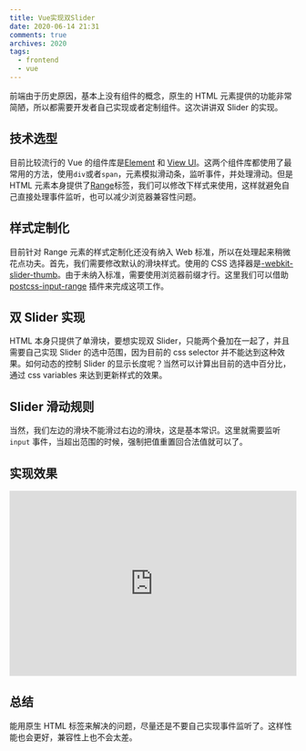 ```yaml
---
title: Vue实现双Slider
date: 2020-06-14 21:31
comments: true
archives: 2020
tags:
  - frontend
  - vue
---
```


前端由于历史原因，基本上没有组件的概念，原生的 HTML 元素提供的功能非常简陋，所以都需要开发者自己实现或者定制组件。这次讲讲双 Slider 的实现。

## 技术选型

目前比较流行的 Vue 的组件库是[Element](https://element.eleme.io/) 和 [View UI](https://www.iviewui.com/)。这两个组件库都使用了最常用的方法，使用`div`或者`span`，元素模拟滑动条，监听事件，并处理滑动。但是 HTML 元素本身提供了[Range](https://developer.mozilla.org/en-US/docs/Web/HTML/Element/input/range)标签，我们可以修改下样式来使用，这样就避免自己直接处理事件监听，也可以减少浏览器兼容性问题。

## 样式定制化

目前针对 Range 元素的样式定制化还没有纳入 Web 标准，所以在处理起来稍微花点功夫。首先，我们需要修改默认的滑块样式。使用的 CSS 选择器是[-webkit-slider-thumb](https://developer.mozilla.org/en-US/docs/Web/CSS/::-webkit-slider-thumb)。由于未纳入标准，需要使用浏览器前缀才行。这里我们可以借助 [postcss-input-range](https://github.com/jonathantneal/postcss-input-range) 插件来完成这项工作。

## 双 Slider 实现

HTML 本身只提供了单滑块，要想实现双 Slider，只能两个叠加在一起了，并且需要自己实现 Slider 的选中范围，因为目前的 css selector 并不能达到这种效果。如何动态的控制 Slider 的显示长度呢？当然可以计算出目前的选中百分比，通过 css variables 来达到更新样式的效果。

## Slider 滑动规则

当然，我们左边的滑块不能滑过右边的滑块，这是基本常识。这里就需要监听`input` 事件，当超出范围的时候，强制把值重置回合法值就可以了。

## 实现效果

<iframe height="325" style="width: 100%;" scrolling="no" title="Slider" src="https://codepen.io/acgotaku/embed/preview/LYGZQva?height=325&theme-id=dark&default-tab=js,result" frameborder="no" allowtransparency="true" allowfullscreen="true">
  See the Pen <a href='https://codepen.io/acgotaku/pen/LYGZQva'>Slider</a> by 雪月秋水
  (<a href='https://codepen.io/acgotaku'>@acgotaku</a>) on <a href='https://codepen.io'>CodePen</a>.
</iframe>

## 总结

能用原生 HTML 标签来解决的问题，尽量还是不要自己实现事件监听了。这样性能也会更好，兼容性上也不会太差。
